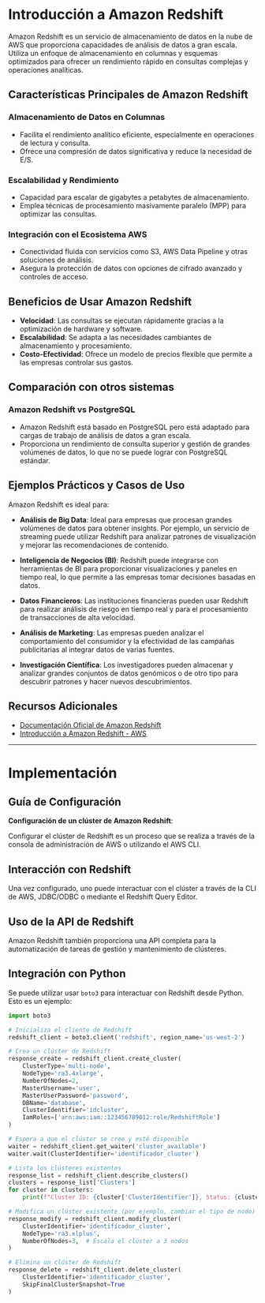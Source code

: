 # Introducción a Amazon Redshift

Amazon Redshift es un servicio de almacenamiento de datos en la nube de AWS que proporciona capacidades de análisis de datos a gran escala. Utiliza un enfoque de almacenamiento en columnas y esquemas optimizados para ofrecer un rendimiento rápido en consultas complejas y operaciones analíticas.

## Características Principales de Amazon Redshift

### Almacenamiento de Datos en Columnas

- Facilita el rendimiento analítico eficiente, especialmente en operaciones de lectura y consulta.
- Ofrece una compresión de datos significativa y reduce la necesidad de E/S.

### Escalabilidad y Rendimiento

- Capacidad para escalar de gigabytes a petabytes de almacenamiento.
- Emplea técnicas de procesamiento masivamente paralelo (MPP) para optimizar las consultas.

### Integración con el Ecosistema AWS

- Conectividad fluida con servicios como S3, AWS Data Pipeline y otras soluciones de análisis.
- Asegura la protección de datos con opciones de cifrado avanzado y controles de acceso.

## Beneficios de Usar Amazon Redshift

- **Velocidad**: Las consultas se ejecutan rápidamente gracias a la optimización de hardware y software.
- **Escalabilidad**: Se adapta a las necesidades cambiantes de almacenamiento y procesamiento.
- **Costo-Efectividad**: Ofrece un modelo de precios flexible que permite a las empresas controlar sus gastos.

## Comparación con otros sistemas

### Amazon Redshift vs PostgreSQL

- Amazon Redshift está basado en PostgreSQL pero está adaptado para cargas de trabajo de análisis de datos a gran escala.
- Proporciona un rendimiento de consulta superior y gestión de grandes volúmenes de datos, lo que no se puede lograr con PostgreSQL estándar.

## Ejemplos Prácticos y Casos de Uso

Amazon Redshift es ideal para:

- **Análisis de Big Data**: Ideal para empresas que procesan grandes volúmenes de datos para obtener insights. Por ejemplo, un servicio de streaming puede utilizar Redshift para analizar patrones de visualización y mejorar las recomendaciones de contenido.

- **Inteligencia de Negocios (BI)**: Redshift puede integrarse con herramientas de BI para proporcionar visualizaciones y paneles en tiempo real, lo que permite a las empresas tomar decisiones basadas en datos.

- **Datos Financieros**: Las instituciones financieras pueden usar Redshift para realizar análisis de riesgo en tiempo real y para el procesamiento de transacciones de alta velocidad.

- **Análisis de Marketing**: Las empresas pueden analizar el comportamiento del consumidor y la efectividad de las campañas publicitarias al integrar datos de varias fuentes.

- **Investigación Científica**: Los investigadores pueden almacenar y analizar grandes conjuntos de datos genómicos o de otro tipo para descubrir patrones y hacer nuevos descubrimientos.

## Recursos Adicionales

- [Documentación Oficial de Amazon Redshift](https://docs.aws.amazon.com/redshift/latest/mgmt/welcome.html)
- [Introducción a Amazon Redshift - AWS](https://aws.amazon.com/redshift/)

---

# Implementación

## Guía de Configuración

**Configuración de un clúster de Amazon Redshift**:

Configurar el clúster de Redshift es un proceso que se realiza a través de la consola de administración de AWS o utilizando el AWS CLI.

## Interacción con Redshift

Una vez configurado, uno puede interactuar con el clúster a través de la CLI de AWS, JDBC/ODBC o mediante el Redshift Query Editor.

## Uso de la API de Redshift

Amazon Redshift también proporciona una API completa para la automatización de tareas de gestión y mantenimiento de clústeres.

## Integración con Python

Se puede utilizar usar `boto3` para interactuar con Redshift desde Python. Esto es un ejemplo:

```python
import boto3

# Inicializa el cliente de Redshift
redshift_client = boto3.client('redshift', region_name='us-west-2')

# Crea un clúster de Redshift
response_create = redshift_client.create_cluster(
    ClusterType='multi-node',
    NodeType='ra3.4xlarge',
    NumberOfNodes=2,
    MasterUsername='user',
    MasterUserPassword='password',
    DBName='database',
    ClusterIdentifier='idcluster',
    IamRoles=['arn:aws:iam::123456789012:role/RedshiftRole']
)

# Espera a que el clúster se cree y esté disponible
waiter = redshift_client.get_waiter('cluster_available')
waiter.wait(ClusterIdentifier='identificador_cluster')

# Lista los clústeres existentes
response_list = redshift_client.describe_clusters()
clusters = response_list['Clusters']
for cluster in clusters:
    print(f"Cluster ID: {cluster['ClusterIdentifier']}, Status: {cluster['ClusterStatus']}")

# Modifica un clúster existente (por ejemplo, cambiar el tipo de nodo)
response_modify = redshift_client.modify_cluster(
    ClusterIdentifier='identificador_cluster',
    NodeType='ra3.xlplus',
    NumberOfNodes=3,  # Escala el clúster a 3 nodos
)

# Elimina un clúster de Redshift
response_delete = redshift_client.delete_cluster(
    ClusterIdentifier='identificador_cluster',
    SkipFinalClusterSnapshot=True 
)